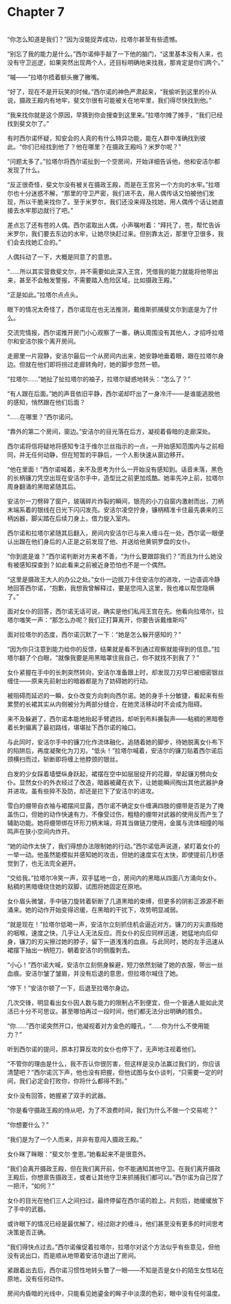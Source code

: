 # Chapter 7

<br>
“你怎么知道是我们？”因为没能捉弄成功，拉塔尔甚至有些遗憾。

“别忘了我的能力是什么。”西尔诺伸手敲了一下他的脑门，“这里基本没有人来，也没有守卫巡逻，如果突然出现两个人，还目标明确地来找我，那肯定是你们两个。”

“嘁——”拉塔尔捂着额头撇了撇嘴。

“好了，现在不是开玩笑的时候。”西尔诺的神色严肃起来，“我偷听到这里的仆从说，摄政王殿内有地牢，斐文尔很有可能被关在地牢里，我们得尽快找到他。”

“我来找你就是这个原因，早猜到你会搜查到这里来。”拉塔尔摊了摊手，“我们已经找到斐文尔了。”

有时西尔诺怀疑，知安会的人真的有什么特异功能，能在人群中准确找到彼此。“你们已经找到他了？他在哪里？在摄政王殿吗？米罗尔呢？”

“问题太多了。”拉塔尔将西尔诺扯到一个空房间，开始详细告诉他，他和安洁尔都发现了什么。

“反正很奇怪，斐文尔没有被关在摄政王殿，而是在王宫另一个方向的水牢。”拉塔尔也十分迷惑不解，“那里的守卫严密，我们进不去，用人偶传话又怕被他们发现，所以干脆来找你了。至于米罗尔，我们还没来得及找她，用人偶传个话让她直接去水牢那边就行了吧。”

差点忘了还有苍的人偶。西尔诺取出人偶，小声嘱咐着：“拜托了，苍，帮忙告诉米罗尔，我们要去东边的水牢，让她尽快赶过来。但别靠太近，那里守卫很多，我们会去找她汇合的。”

人偶抖动了一下，大概是同意了的意思。

“……所以其实营救斐文尔，并不需要如此深入王宫，凭借我的能力就能将他带出来，甚至不会触发警报，不需要踏入危险区域，比如摄政王殿。”

“正是如此。”拉塔尔点点头。

眼下的情况太奇怪了，西尔诺现在也无法推测，戴维斯抓捕斐文尔到底是为了什么。

交流完情报，西尔诺推开房门小心观察了一番，确认周围没有其他人，才招呼拉塔尔和安洁尔挨个离开房间。

走廊里一片寂静，安洁尔最后一个从房间内出来，她安静地垂着眼，跟在拉塔尔身边。但就在他们即将拐过走廊转角时，她的脚步忽然一顿。

“拉塔尔……”她扯了扯拉塔尔的袖子，拉塔尔疑惑地转头：“怎么了？”

“有人跟在后面。”她的声音依旧平静，西尔诺却吓出了一身冷汗——是谁能逃脱他的感知，悄然跟在他们后面？

“……在哪里？”西尔诺问。

“靠外的第二个房间，窗边。”安洁尔的目光落在后方，凝视着昏暗的走廊深处。

西尔诺将信将疑地将感知专注于维尔兰丝指示的一点，一开始感知范围内与之前相同，并无任何动静，但在短暂的平静后，一个人影快速从窗边移开。

“他在里面！”西尔诺喊着，来不及思考为什么一开始没有感知到。话音未落，黑色的长柄镰刀凭空出现在安洁尔手中，造型比之前更加炫酷。她率先冲上前，拉塔尔周身翻涌的黑暗紧随其后。

安洁尔一刀劈碎了窗户，玻璃碎片炸裂的瞬间，银亮的小刀自窗内激射而出，刀柄末端系着的银线在日光下闪闪发亮。安洁尔凌空拧身，镰柄精准卡住最先袭来的三柄凶器，脚尖踏在后续刀身上，借力旋入室内。

西尔诺和拉塔尔紧随其后翻入，房间内安洁尔已与来人缠斗在一处，西尔诺一眼便认出跟在他们身后的人正是之前发现了他、并送给他黄铜罗盘的女仆。

“你到底是谁？”西尔诺判断对方来者不善，“为什么要跟踪我们？”而且为什么她没有被感知探查到？如此看来之前被近身恐怕也不是一个偶然。

“这里是摄政王大人的办公之处。”女仆一边拔刀卡住安洁尔的进攻，一边语调冷静地回答西尔诺，“抱歉，我想我曾解释过，要是您闯入这里，我也难以帮您隐瞒了。”

面对女仆的回答，西尔诺无话可说，确实是他们私闯王宫在先。他看向拉塔尔，拉塔尔嗤笑一声：“那怎么办呢？我们正打算离开，你要告诉戴维斯吗”

面对拉塔尔的态度，西尔诺沉默了一下：“她是怎么躲开感知的？”

“因为你只注意到能力给你的反馈，结果就是看不到通过观察就能得到的信息。”拉塔尔翻了个白眼，“就像我要是用黑暗罩住我自己，你不就找不到我了？”

女仆紧握在手中的长刺突然转向，安洁尔准备跟上时，却发现刀刃早已被细密银丝缠住——原来先前射出的暗器都是为了妨碍她的行动。

被阻碍而延迟的一瞬，女仆改变方向刺向西尔诺。她的身手十分敏捷，看起来有些累赘的长裙其实从内侧被分为两部分缝合，在她灵活移动时不会成为阻碍。

来不及躲避了，西尔诺本能地抬起手臂遮挡，却听到布料撕裂声——粘稠的黑暗卷着长刺偏离了最初路线，堪堪扯下西尔诺的袖口。

与此同时，安洁尔手中的镰刀化作流体融化，追随着她的脚步，待她脱离女仆布下的陷阱后，再度凝聚化为刀刃。“低头！”拉塔尔喊着，安洁尔的镰刀贴着西尔诺后颈横扫而过，斩断即将缠上他脖颈的银丝。

白发的少女踩着墙壁纵身跃起，裙摆在空中如层层绽开的花瓣，举起镰刃劈向女仆。显然女仆的外衣经过了改造，暗器被藏在衣下，让她能瞬间掏出其他武器护身并进攻。虽有些猝不及防，却还是拦下了安洁尔的进攻。

雪白的绷带自衣袖与裙摆间显露，西尔诺不确定女仆缠满四肢的绷带是否是为了掩盖伤口，但她的动作快速有力，不像受过伤，粗糙的绷带对武器的使用反而产生了辅助功能。她将绷带绑在环形刀柄末端，将其当做链刀使用，金属与流体相撞的嗡鸣声在狭小空间内炸开。

“她的动作太快了，我们得想办法限制她的行动。”西尔诺低声说道，紧盯着女仆的一举一动。他虽然能模拟并感知她的攻击，但她的速度实在太快，即使提前几秒感觉到了，也无法完全避开。

“交给我。”拉塔尔冷笑一声，双手猛地一合，房间内的黑暗从四面八方涌向女仆。粘稠的黑暗缠绕住她的双脚，试图将她固定在原地。

女仆眉头微皱，手中链刀旋转着斩断了几道黑暗的束缚，但更多的阴影正源源不断涌来。她的动作开始变得迟缓，在黑暗的干扰下，攻势明显减弱。

“就是现在！”拉塔尔低喝一声，安洁尔立刻抓住机会逼近对方。镰刀的刃尖直指她的咽喉，速度之快，几乎让人无法反应。而女仆的反应同样迅速，她猛地向后仰身，镰刀的刃尖擦过她的脖子，留下一道浅浅的血痕。与此同时，她的左手迅速从裙摆下抽出一柄短刀，朝着安洁尔的侧腹刺去。

“小心！”西尔诺大喊，安洁尔立刻侧身躲避，短刀依然划破了她的衣服，带出一丝血痕。安洁尔皱了皱眉，并没有后退的意思，但拉塔尔喊住了她。

“停下！”安洁尔顿了一下，后退至拉塔尔身边。

几次交锋，明显看出女仆因人数与能力的限制占不到便宜，但一个普通人能如此灵活已十分不可思议。甚至哪怕再过一段时间，他们都无法分出明确的胜负。

“你……”西尔诺突然开口，他凝视着对方金色的瞳孔，“……你为什么不使用能力？”

听到西尔诺的提问，原本打算反攻的女仆也停下了，无声地注视着他们。

“不管你的理由是什么，我不否认你很厉害，但这样是没办法赢过我们的，你应该清楚吧？”西尔诺沉下声，他也没有把握，但他试图与女仆谈判，“只需要一定的时间，我们必定会打败你，你将什么都得不到。”

女仆没有回答，她握紧了双手的武器。

“你是看守摄政王殿的侍从吧，为了不浪费时间，我们为什么不做一个交易呢？”

“你想要什么？”

“我们是为了一个人而来，并非有意闯入摄政王殿。”

女仆眯了眯眼：“斐文尔·奎恩。”她看起来不是很意外。

“我们会离开摄政王殿，但在我们离开前，你不能通知其他守卫。在我们离开摄政王殿后，你想禀告摄政王，或者让其他守卫来抓捕我们都可以。”西尔诺为自己捏了一把汗，“如何？”

女仆的目光在他们三人之间扫过，最终停留在西尔诺的脸上。片刻后，她缓缓放下了手中的武器。

或许眼下的情况已经是最优解了，经过刚才的缠斗，他们甚至没有更多的时间思考决策是否正确。

“我们得快点过去。”西尔诺催促着拉塔尔，拉塔尔对这个方法似乎有些意见，但他没有说出口，而是顺从地带着安洁尔退出了房间。

紧跟着出去后，西尔诺习惯性地转头瞥了一眼——不知是否是女仆的陌生女性站在原地，没有任何动作。

房间内昏暗的光线中，只能看见她鎏金的眸子中淡漠的色彩，眼中没有任何温度。
